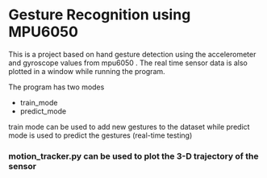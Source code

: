# Gesture Recognition using MPU6050

This is a project based on hand gesture detection using the accelerometer and gyroscope values from mpu6050 . The real time sensor data is also plotted in a window while running the program.

The program has two modes
- train_mode
- predict_mode

train mode can be used to add new gestures to the dataset while predict mode is used to predict the gestures (real-time testing)


### motion_tracker.py can be used to plot the 3-D trajectory of the sensor 


